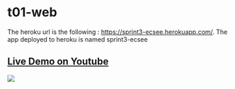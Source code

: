 # t01-web

The heroku url is the following : https://sprint3-ecsee.herokuapp.com/.
The app deployed to heroku is named sprint3-ecsee

## <a href="https://youtu.be/xuyUuV_AG9Q">Live Demo on Youtube</a>

<img src="https://i.imgur.com/33DZUks.png" />

